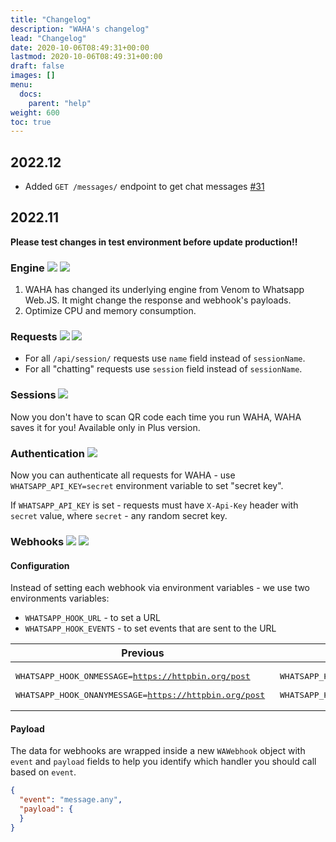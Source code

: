 ```yaml
---
title: "Changelog"
description: "WAHA's changelog"
lead: "Changelog"
date: 2020-10-06T08:49:31+00:00
lastmod: 2020-10-06T08:49:31+00:00
draft: false
images: []
menu:
  docs:
    parent: "help"
weight: 600
toc: true
---
```

## 2022.12
- Added `GET /messages/` endpoint to get chat messages [#31](https://github.com/devlikeapro/whatsapp-http-api/issues/31)

## 2022.11
**Please test changes in test environment before update production!!**

### Engine ![](/images/versions/core.png) ![](/images/versions/plus.png)
1. WAHA has changed its underlying engine from Venom to Whatsapp Web.JS. It might change the response and webhook's payloads.
2. Optimize CPU and memory consumption.


### Requests ![](/images/versions/core.png) ![](/images/versions/plus.png)
- For all `/api/session/` requests use `name` field instead of `sessionName`.
- For all "chatting" requests use `session` field instead of `sessionName`.

### Sessions ![](/images/versions/plus.png)
Now you don't have to scan QR code each time you run WAHA, WAHA saves it for you! Available only in Plus version.

### Authentication ![](/images/versions/plus.png)
Now you can authenticate all requests for WAHA - use `WHATSAPP_API_KEY=secret` environment variable to set "secret key".

If `WHATSAPP_API_KEY` is set - requests must have `X-Api-Key` header with `secret` value, where `secret` - any random secret key.

### Webhooks ![](/images/versions/core.png) ![](/images/versions/plus.png)
#### Configuration

Instead of setting each webhook via environment variables - we use two environments variables:

- `WHATSAPP_HOOK_URL` - to set a URL
- `WHATSAPP_HOOK_EVENTS` - to set events that are sent to the URL

| Previous                                                                                                             | Current                                                                                            |
|----------------------------------------------------------------------------------------------------------------------|----------------------------------------------------------------------------------------------------|
| <pre>WHATSAPP_HOOK_ONMESSAGE=https://httpbin.org/post <br>WHATSAPP_HOOK_ONANYMESSAGE=https://httpbin.org/post </pre> | <pre>WHATSAPP_HOOK_URL=https://httpbin.org/post <br>WHATSAPP_HOOK_EVENTS=message,message.any</pre> |

#### Payload

The data for webhooks are wrapped inside a new `WAWebhook` object with `event` and `payload` fields to help you identify
which handler you should call based on `event`.

```json
{
  "event": "message.any",
  "payload": {
  }
}
```
